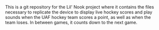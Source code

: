 This is a git repository for the Lil' Nook project where it contains the files necessary to replicate the device to display live hockey scores and play sounds when the UAF hockey team scores a point, as well as when the team loses.
In between games, it counts down to the next game. 
